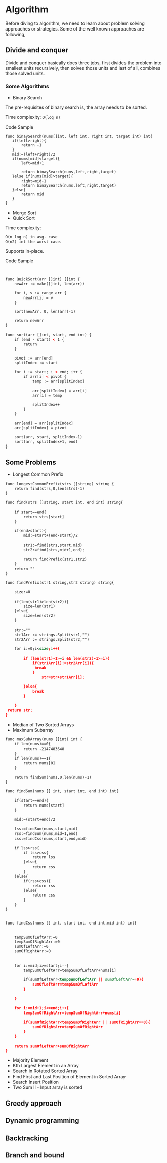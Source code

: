 # Algorithm

Before diving to algorithm, we need to learn about problem solving approaches or strategies.
Some of the well known approaches are following,

## Divide and conquer

Divide and conquer basically does three jobs, first divides the problem into smallest units recursively, then solves those units and last of all, combines those solved units.

### Some Algorithms
- Binary Search
    
 The pre-requisites of binary search is, the array needs to be sorted.
 
 Time complexity:  ``` O(log n) ```
 
 Code Sample
 ```
func binaySearch(nums[]int, left int, right int, target int) int{
	if(left>right){
		return -1
	}
	mid:=(left+right)/2
	if(nums[mid]<target){
		left=mid+1

		return binaySearch(nums,left,right,target)
	}else if(nums[mid]>target){
		right=mid-1
		return binaySearch(nums,left,right,target)
	}else{
		return mid
	}
}
```
 

- Merge Sort
- Quick Sort

Time complexity: 
```
O(n log n) in avg. case
O(n2) int the worst case.
```
Supports in-place.

Code Sample

```xml


func QuickSort(arr []int) []int {
	newArr := make([]int, len(arr))

	for i, v := range arr {
		newArr[i] = v
	}

	sort(newArr, 0, len(arr)-1)

	return newArr
}

func sort(arr []int, start, end int) {
	if (end - start) < 1 {
		return
	}

	pivot := arr[end]
	splitIndex := start

	for i := start; i < end; i++ {
		if arr[i] < pivot {
			temp := arr[splitIndex]

			arr[splitIndex] = arr[i]
			arr[i] = temp

			splitIndex++
		}
	}

	arr[end] = arr[splitIndex]
	arr[splitIndex] = pivot

	sort(arr, start, splitIndex-1)
	sort(arr, splitIndex+1, end)
}

```

## Some Problems
- Longest Common Prefix
```xml
func longestCommonPrefix(strs []string) string {
    return find(strs,0,len(strs)-1)
}

func find(strs []string, start int, end int) string{
    
    if start==end{
        return strs[start]
    }
    
    if(end>start){
        mid:=start+(end-start)/2
        
        str1:=find(strs,start,mid)
        str2:=find(strs,mid+1,end);
        
        return findPrefix(str1,str2)
    }
    return ""
}

func findPrefix(str1 string,str2 string) string{
    
    size:=0
    
    if(len(str1)>len(str2)){
        size=len(str1)
    }else{
        size=len(str2)
    }
    
    str:=""
    str1Arr := strings.Split(str1,"")
    str2Arr := strings.Split(str2,"")
    
    for i:=0;i<size;i++{
        
        if (len(str1)-1>=i && len(str2)-1>=i){
            if(str1Arr[i]!=str2Arr[i]){
             break   
            }
                str=str+str1Arr[i];
            
        }else{
            break
        }
        
    }
 return str;   
}

```

- Median of Two Sorted Arrays
- Maximum Subarray

```xml
func maxSubArray(nums []int) int {
    if len(nums)==0{
        return -2147483648
    }
    if len(nums)==1{
        return nums[0]
    }
    
    return findSum(nums,0,len(nums)-1)
}

func findSum(nums [] int, start int, end int) int{
    
    if(start==end){
        return nums[start]
    }
    
    mid:=(start+end)/2
    
    lss:=findSum(nums,start,mid)
    rss:=findSum(nums,mid+1,end)
    css:=findCss(nums,start,end,mid)
    
    if lss>rss{
        if lss>css{
            return lss
        }else{
            return css
        }
    }else{
        if(rss>css){
            return rss
        }else{
            return css
        }
    }
}


func findCss(nums [] int, start int, end int,mid int) int{
    
    
    tempSumOfLeftArr:=0
    tempSumOfRightArr:=0
    sumOfLeftArr:=0
    sumOfRightArr:=0
    
    
    for i:=mid;i>=start;i--{
        tempSumOfLeftArr=tempSumOfLeftArr+nums[i]
        
        if(sumOfLeftArr<tempSumOfLeftArr || sumOfLeftArr==0){
            sumOfLeftArr=tempSumOfLeftArr
        }
        
    }
    
    for i:=mid+1;i<=end;i++{
        tempSumOfRightArr=tempSumOfRightArr+nums[i]
        
        if(sumOfRightArr<tempSumOfRightArr || sumOfRightArr==0){
            sumOfRightArr=tempSumOfRightArr
        }
    }
    
    return sumOfLeftArr+sumOfRightArr
}

```
- Majority Element
- Kth Largest Element in an Array
- Search in Rotated Sorted Array
- Find First and Last Position of Element in Sorted Array
- Search Insert Position
- Two Sum II - Input array is sorted


## Greedy approach
## Dynamic programming
## Backtracking
## Branch and bound
